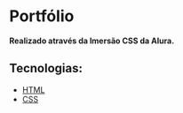 # Portfólio
**Realizado através da Imersão CSS da Alura.**

## Tecnologias:
* [HTML](https://developer.mozilla.org/pt-BR/docs/Web/HTML)
* [CSS](https://developer.mozilla.org/pt-BR/docs/Web/CSS)
